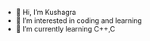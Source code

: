 - 👋 Hi, I’m Kushagra
- 👀 I’m interested in coding and learning
- 🌱 I’m currently learning C++,C 


<!---
Kushagra3219/Kushagra3219 is a ✨ special ✨ repository because its `README.md` (this file) appears on your GitHub profile.
You can click the Preview link to take a look at your changes.
--->

